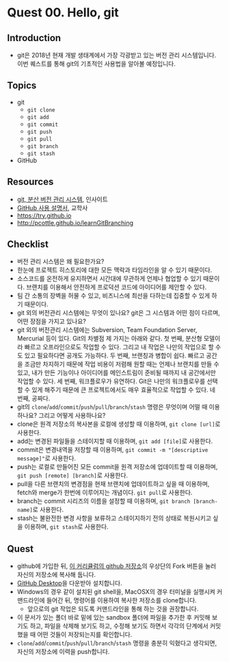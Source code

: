 # Quest 00. Hello, git


## Introduction
* git은 2018년 현재 개발 생태계에서 가장 각광받고 있는 버전 관리 시스템입니다. 이번 퀘스트를 통해 git의 기초적인 사용법을 알아볼 예정입니다.

## Topics
* git
  * `git clone`
  * `git add`
  * `git commit`
  * `git push`
  * `git pull`
  * `git branch`
  * `git stash`
* GitHub

## Resources
* [git, 분산 버전 관리 시스템](http://www.yes24.com/24/goods/3676100?scode=032&OzSrank=1), 인사이트
* [GitHub 사용 설명서](http://www.yes24.com/24/Goods/17638082?Acode=101), 교학사
* https://try.github.io
* http://pcottle.github.io/learnGitBranching

## Checklist
* 버전 관리 시스템은 왜 필요한가요?
 * 한눈에 프로젝트 히스토리에 대한 모든 맥락과 타임라인을 알 수 있기 때문이다.
 * 소스코드를 온전하게 유지하면서 시간대에 무관하게 언제나 협업할 수 있기 때문이다. 브랜치를 이용해서 안전하게 프로덕션 코드에 아이디어를 제안할 수 있다.
 * 팀 간 소통의 장벽을 허물 수 있고, 비즈니스에 최선을 다하는데 집중할 수 있게 하기 때문이다.
* git 외의 버전관리 시스템에는 무엇이 있나요? git은 그 시스템과 어떤 점이 다르며, 어떤 장점을 가지고 있나요?
 * git 외의 버전관리 시스템에는 Subversion, Team Foundation Server, Mercurial 등이 있다. Git의 차별점 제 가지는 아래와 같다. 첫 번째, 분산형 모델이라 빠르고 오프라인으로도 작업할 수 있다. 그리고 내 작업은 나만의 작업으로 할 수도 있고 필요하다면 공개도 가능하다. 두 번째, 브랜칭과 병합이 쉽다. 빠르고 공간을 조금만 차지하기 때문에 작업 비용이 저렴해 원할 때는 언제나 브랜치를 만들 수 있고, 내가 만든 기능이나 아이디어를 메인스트림이 준비될 때까지 내 공간에서만 작업할 수 있다. 세 번째, 워크플로우가 유연하다. Git은 나만의 워크플로우를 선택할 수 있게 해주기 때문에 큰 프로젝트에서도 매우 효율적으로 작업할 수 있다. 네 번째, 공짜다.
* git의 `clone`/`add`/`commit`/`push`/`pull`/`branch`/`stash` 명령은 무엇이며 어떨 때 이용하나요? 그리고 어떻게 사용하나요?
 * clone은 원격 저장소의 복사본을 로컬에 생성할 때 이용하며, `git clone [url]`로 사용한다.
 * add는 변경된 파일들을 스테이지할 때 이용하며, `git add [file]`로 사용한다.
 * commit은 변경내역을 저장할 때 이용하며, `git commit -m "[descriptive message]"`로 사용한다.
 * push는 로컬로 만들어진 모든 commit을 원격 저장소에 업데이트할 때 이용하며, `git push [remote] [branch]`로 사용한다.
 * pull을 다른 브랜치의 변경점을 현재 브랜치에 업데이트하고 싶을 때 이용하며, fetch와 merge가 한번에 이루어지는 개념이다. `git pull`로 사용한다.
 * branch는 commit 시리즈의 이름을 설정할 때 이용하며, `git branch [branch-name]`로 사용한다.  
 * stash는 불완전한 변경 사항을 보류하고 스테이지하기 전의 상태로 복원시키고 싶을 이용하며, `git stash`로 사용한다.


## Quest
* github에 가입한 뒤, [이 커리큘럼의 github 저장소](https://github.com/KnowRe/WebDevCurriculum)의 우상단의 Fork 버튼을 눌러 자신의 저장소에 복사해 둡니다.
* [GitHub Desktop](https://desktop.github.com/)을 다운받아 설치합니다.
* Windows의 경우 같이 설치된 git shell을, MacOSX의 경우 터미널을 실행시켜 커맨드라인에 들어간 뒤, 명령어를 이용하여 복사한 저장소를 clone합니다.
  * 앞으로의 git 작업은 되도록 커맨드라인을 통해 하는 것을 권장합니다.
* 이 문서가 있는 폴더 바로 밑에 있는 sandbox 폴더에 파일을 추가한 후 커밋해 보기도 하고, 파일을 삭제해 보기도 하고, 수정해 보기도 하면서 각각의 단계에서 커밋했을 때 어떤 것들이 저장되는지를 확인합니다.
* `clone`/`add`/`commit`/`push`/`pull`/`branch`/`stash` 명령을 충분히 익혔다고 생각되면, 자신의 저장소에 이력을 push합니다.
